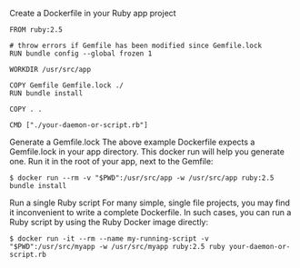 Create a Dockerfile in your Ruby app project
```
FROM ruby:2.5

# throw errors if Gemfile has been modified since Gemfile.lock
RUN bundle config --global frozen 1

WORKDIR /usr/src/app

COPY Gemfile Gemfile.lock ./
RUN bundle install

COPY . .

CMD ["./your-daemon-or-script.rb"]

```

Generate a Gemfile.lock
The above example Dockerfile expects a Gemfile.lock in your app directory. This docker run will help you generate one. Run it in the root of your app, next to the Gemfile:
```
$ docker run --rm -v "$PWD":/usr/src/app -w /usr/src/app ruby:2.5 bundle install

```
Run a single Ruby script
For many simple, single file projects, you may find it inconvenient to write a complete Dockerfile. In such cases, you can run a Ruby script by using the Ruby Docker image directly:
```
$ docker run -it --rm --name my-running-script -v "$PWD":/usr/src/myapp -w /usr/src/myapp ruby:2.5 ruby your-daemon-or-script.rb

```